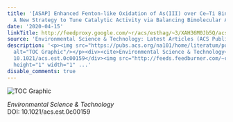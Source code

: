 ```yaml
---
title: '[ASAP] Enhanced Fenton-like Oxidation of As(III) over Ce–Ti Binary Oxide:
  A New Strategy to Tune Catalytic Activity via Balancing Bimolecular Adsorption Energies'
date: '2020-04-15'
linkTitle: http://feedproxy.google.com/~r/acs/esthag/~3/XAH36M0Jb5Q/acs.est.0c00159
source: 'Environmental Science & Technology: Latest Articles (ACS Publications)'
description: '<p><img src="https://pubs.acs.org/na101/home/literatum/publisher/achs/journals/content/esthag/0/esthag.ahead-of-print/acs.est.0c00159/20200415/images/medium/es0c00159_0008.gif"
  alt="TOC Graphic"/></p><div><cite>Environmental Science & Technology</cite></div><div>DOI:
  10.1021/acs.est.0c00159</div><img src="http://feeds.feedburner.com/~r/acs/esthag/~4/XAH36M0Jb5Q"
  height="1" width="1" ...'
disable_comments: true
---
```

<p><img src="https://pubs.acs.org/na101/home/literatum/publisher/achs/journals/content/esthag/0/esthag.ahead-of-print/acs.est.0c00159/20200415/images/medium/es0c00159_0008.gif" alt="TOC Graphic"/></p><div><cite>Environmental Science & Technology</cite></div><div>DOI: 10.1021/acs.est.0c00159</div><img src="http://feeds.feedburner.com/~r/acs/esthag/~4/XAH36M0Jb5Q" height="1" width="1" ...